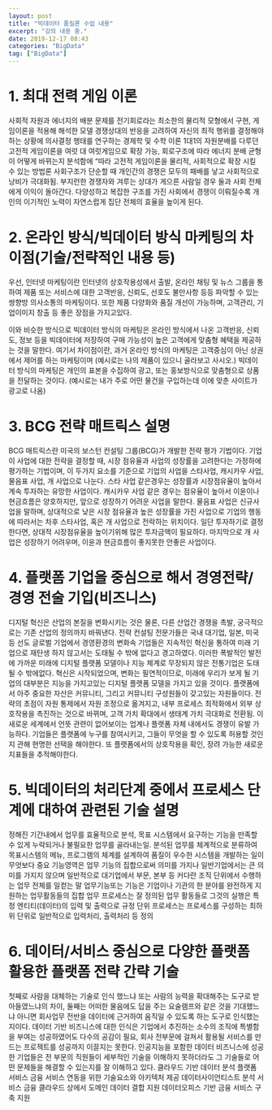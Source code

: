 ```yaml
---
layout: post
title: "빅데이터 품질론 수업 내용"
excerpt: "강의 내용 중."
date: 2019-12-17 08:43
categories: "BigData"
tag: ["BigData"]
---
```



# 1.	최대 전력 게임 이론
사회적 자원과 에너지의 배분 문제를 전기회로라는 최소한의 물리적 모형에서 구현, 게임이론을 적용해 해석한 모델
경쟁상대의 반응을 고려하여 자신의 최적 행위를 결정해야하는 상황에 의사결정 행태를 연구하는 경제학 및 수학 이론
1대1의 자원분배를 다루던 고전적 게임이론을 여럿 대 여럿게임으로 확장 가능, 회로구조에 따라 에너지 분배 균형이 어떻게 바뀌는지 분석함에 “따라 고전적 게임이론을 물리적, 사회적으로 확장 시킬 수 있는 방법론
사회구조가 단순할 때 개인간의 경쟁은 모두의 패배를 낳고 사회적으로 낭비가 극대화됨.
부지런한 경쟁자와 겨루는 상대가 게으른 사람일 경우 둘과 사회 전체에게 이익이 돌아간다.
다양성하고 복잡한 구조를 가진 사회에서 경쟁이 이뤄질수록 개인의 이기적인 노력이 자연스럽게 집단 전체의 효율을 높이게 된다.

# 2.	온라인 방식/빅데이터 방식 마케팅의 차이점(기술/전략적인 내용 등)
우선, 인터넷 마케팅이란 인터넷의 상호작용성에서 출발, 온라인 채팅 및 뉴스 그룹을 통하여 제품 또는 서비스에 대한 고객반응, 신뢰도, 선호도 불만사항 등등 파악할 수 있는 쌍향방 의사소통의 마케팅이다.
또한 제품 다양화와 품질 개선이 가능하며, 고객관리, 기업이미지 창출 등 좋은 장점을 가지고있다.

이와 비슷한 방식으로 빅데이터 방식의 마케팅은 온라인 방식에서 나온 고객반응, 신뢰도, 정보 등을 빅데이터에 저장하여 구매 가능성이 높은 고객에게 맞춤형 혜택을 제공하는 것을 말한다.
여기서 차이점이란, 과거 온라인 방식의 마케팅은 고객중심이 아닌 상권에서 제어를 하는 마케팅이며 (예시로는 나의 제품이 있으니 골라보고 사시오.) 빅데이터 방식의 마케팅은 개인의 표본을 수집하여 광고, 또는 홍보방식으로 맞춤형으로 상품을 전달하는 것이다. (예시로는 내가 주로 어떤 물건을 구입하는데 이에 맞춘 사이트가 광고로 나옴)

# 3.	BCG 전략 매트릭스 설명
BCG 매트릭스란 미국의 보스턴 컨설팅 그룹(BCG)가 개발한 전략 평가 기법이다.
기업이 사업에 대한 전략을 결정할 때, 시장 점유율과 사업의 성장률을 고려한다는 가정하에 평가하는 기법이며, 이 두가지 요소를 기준으로 기업의 사업을 스타사업, 캐시카우 사업, 물음표 사업, 개 사업으로 나눈다.
스타 사업 같은경우는 성장률과 시장점유율이 높아서 계속 투자하는 유망한 사업이다.
캐시카우 사업 같은 경우는 점유율이 높아서 이윤이나 현금흐름은 양호하지만, 앞으로 성장하기 어려운 사업을 말한다.
물음표 사업은 신규사업을 말하며, 상대적으로 낮은 시장 점유율과 높은 성장률을 가진 사업으로 기업의 행동에 따라서는 차후 스타사업, 혹은 개 사업으로 전락하는 위치이다. 일단 투자하기로 결정한다면, 상대적 시장점유율을 높이기위해 많은 투자금액이 필요하다.
마지막으로 개 사업은 성장하기 어려우며, 이윤과 현금흐름이 좋지못한 안좋은 사업이다.

# 4.	플랫폼 기업을 중심으로 해서 경영전략/경영 전술 기입(비즈니스)
디지털 혁신은 산업의 본질을 변화시키는 것은 물론, 다른 산업간 경쟁을 촉발, 궁극적으로는 기존 산업의 정의까지 바꿔낸다.
전략 컨설팅 전문가들은 국내 대기업, 일본, 미국 등 선도 글로벌 기업에서 경영환경의 변화속 기업들은 지속적인 혁신을 통하여 미래 기업으로 재탄생 하지 않고서는 도태될 수 밖에 없다고 경고하였다.
이러한 폭발적인 발전에 가까운 미래에 디지털 플랫폼 모델이나 지능 체계로 무장되지 않은 전통기업은 도태될 수 밖에없다.
혁신은 시작되었으며, 변화는 필연적이므로, 미래에 우리가 보게 될 기업의 대부분은 지능을 가지고있는 디지털 플랫폼 모델을 가지고 있을 것이다.
플랫폼에서 아주 중요한 자산은 커뮤니티, 그리고 커뮤니티 구성원들이 갖고있는 자원들이다.
전략의 초점이 자원 통제에서 자원 조정으로 옮겨지고, 내부 프로세스 최적화에서 외부 상호작용을 촉진하는 것으로 바뀌며, 고객 가치 확대에서 생태계 가치 극대화로 전환됨.
이 새로운 세계에서 언뜻 관련이 없어보이는 업계나 플랫폼 자체 내에서도 경쟁이 유발 가능하다.
기업들은 플랫폼에 누구를 참여시키고, 그들이 무엇을 할 수 있도록 허용할 것인지 관해 현명한 선택을 해야한다. 또 플랫폼에서의 상호작용을 확인, 장려 가능한 새로운 지표들을 추적해야한다.

# 5.	빅데이터의 처리단계 중에서 프로세스 단계에 대하여 관련된 기술 설명
정해진 기간내에서 업무를 효율적으로 분석, 목표 시스템에서 요구하는 기능을 만족할 수 있게 누락되거나 불필요한 업무를 골라내는일.
분석된 업무를 체계적으로 분류하여 목표시스템의 메뉴, 프로그램의 체계를 설계하여 품질이 우수한 시스템을 개발하는 일이 무엇보다 중요
기능영역은 업무 기능의 집합으로써 의미를 가지나 일반기업에서는 큰 의미를 가지지 않으며 일반적으로 대기업에서 부문, 본부 등 커다란 조직 단위에서 수행하는 업무 전체를 일컫는 말
업무기능또는 기능은 기업이나 기관의 한 분야를 완전하게 지원하는 업무활동들의 집합
업무 프로세스는 잘 정의된 업무 활동들로 그것의 실행은 특정 엔티티(데이터)의 입력 및 출력으로 규정
단위 프로세스는 프로세스를 구성하는 최하위 단위로 일반적으로 입력처리, 출력처리 등 정의

# 6.	데이터/서비스 중심으로 다양한 플랫폼 활용한 플랫폼 전략 간략 기술
첫째로 사람을 대체하는 기술로 인식 했느냐 또는 사람의 능력을 확대해주는 도구로 받아들였느냐의 차이, 둘째는 어떠한 물음에도 답을 주는 요술램프와 같은 것을 기대했느냐 아니면 회사업무 전반을 데이터에 근거하여 움직일 수 있도록 하는 도구로 인식했는지이다.
데이터 기반 비즈니스에 대한 인식은 기업에서 추진하는 소수의 조직에 특별함을 부여는 성공하였어도 다수의 공감이 필요, 회사 전부문에 걸쳐서 활용될 서비스를 만드는 프로젝트를 성공까지 이끌지는 못한다.
인공지능을 포함한 데이터 비즈니스에 성공한 기업들은 전 부문의 직원들이 세부적인 기술을 이해하지 못하더라도 그 기술들로 어떤 문제들을 해결할 수 있는지를 잘 이해하고 있다.
클라우드 기반 데이터 분석 플랫폼 서비스
금융 서비스 연동을 위한 기술요소와 아키텍처 제공
데이터사이언티스트 분석 서비스
금융 클라우드 상에서 도메인 데이터 결합 지원
데이터오피스 기반 금융 서비스 구축 지원
